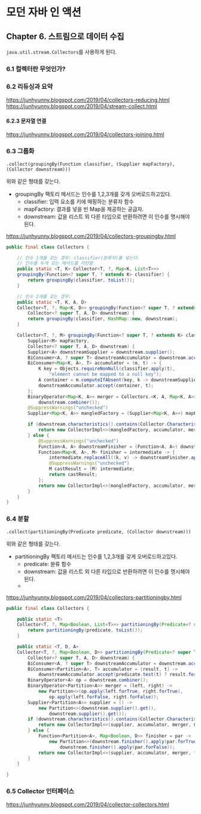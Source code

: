 # 모던 자바 인 액션

## Chapter 6. 스트림으로 데이터 수집

`java.util.stream.Collectors`를 사용하게 된다.

### 6.1 컬렉터란 무엇인가?


### 6.2 리듀싱과 요약
https://junhyunny.blogspot.com/2019/04/collectors-reducing.html
https://junhyunny.blogspot.com/2019/04/stream-collect.html

#### 6.2.3 문자열 연결

https://junhyunny.blogspot.com/2019/04/collectors-joining.html


### 6.3 그룹화

`.collect(groupingBy(Function classifier, (Supplier mapFactory), (Collector downstream)))`

위와 같은 형태를 갖는다.

- groupingBy 팩토리 메서드는 인수를 1,2,3개를 갖게 오버로드하고있다.
  - classifier: 입력 요소를 키에 매핑하는 분류자 함수
  - mapFactory: 결과를 넣을 빈 Map을 제공하는 공급자.
  - downstream: 값을 리스트 외 다른 타입으로 반환하려면 이 인수를 명시해야 된다.

https://junhyunny.blogspot.com/2019/04/collectors-groupingby.html

```java
public final class Collectors {

    // 인수 1개를 갖는 경우: classifier(분류자)를 넣는다.
    // 인수를 두개 갖는 메서드를 리턴함
    public static <T, K> Collector<T, ?, Map<K, List<T>>>
    groupingBy(Function<? super T, ? extends K> classifier) {
        return groupingBy(classifier, toList());
    }

    // 인수 2개를 갖는 경우:
    public static <T, K, A, D>
    Collector<T, ?, Map<K, D>> groupingBy(Function<? super T, ? extends K> classifier,
        Collector<? super T, A, D> downstream) {
        return groupingBy(classifier, HashMap::new, downstream);
    }

    Collector<T, ?, M> groupingBy(Function<? super T, ? extends K> classifier,
        Supplier<M> mapFactory,
        Collector<? super T, A, D> downstream) {
        Supplier<A> downstreamSupplier = downstream.supplier();
        BiConsumer<A, ? super T> downstreamAccumulator = downstream.accumulator();
        BiConsumer<Map<K, A>, T> accumulator = (m, t) -> {
            K key = Objects.requireNonNull(classifier.apply(t),
                "element cannot be mapped to a null key");
            A container = m.computeIfAbsent(key, k -> downstreamSupplier.get());
            downstreamAccumulator.accept(container, t);
        };
        BinaryOperator<Map<K, A>> merger = Collectors.<K, A, Map<K, A>>mapMerger(
            downstream.combiner());
        @SuppressWarnings("unchecked")
        Supplier<Map<K, A>> mangledFactory = (Supplier<Map<K, A>>) mapFactory;

        if (downstream.characteristics().contains(Collector.Characteristics.IDENTITY_FINISH)) {
            return new CollectorImpl<>(mangledFactory, accumulator, merger, CH_ID);
        } else {
            @SuppressWarnings("unchecked")
            Function<A, A> downstreamFinisher = (Function<A, A>) downstream.finisher();
            Function<Map<K, A>, M> finisher = intermediate -> {
                intermediate.replaceAll((k, v) -> downstreamFinisher.apply(v));
                @SuppressWarnings("unchecked")
                M castResult = (M) intermediate;
                return castResult;
            };
            return new CollectorImpl<>(mangledFactory, accumulator, merger, finisher, CH_NOID);
        }
    }
}
```

### 6.4 분할

`.collect(partitioningBy(Predicate predicate, (Collector downstream)))`

위와 같은 형태를 갖는다.

- partitioningBy 팩토리 메서드는 인수를 1,2,3개를 갖게 오버로드하고있다.
  - predicate: 뷴류 함수
  - downstream: 값을 리스트 외 다른 타입으로 반환하려면 이 인수를 명시해야 된다.
  -
https://junhyunny.blogspot.com/2019/04/collectors-partitioningby.html

```java
public final class Collectors {

    public static <T>
    Collector<T, ?, Map<Boolean, List<T>>> partitioningBy(Predicate<? super T> predicate) {
        return partitioningBy(predicate, toList());
    }

    public static <T, D, A>
    Collector<T, ?, Map<Boolean, D>> partitioningBy(Predicate<? super T> predicate,
        Collector<? super T, A, D> downstream) {
        BiConsumer<A, ? super T> downstreamAccumulator = downstream.accumulator();
        BiConsumer<Partition<A>, T> accumulator = (result, t) ->
            downstreamAccumulator.accept(predicate.test(t) ? result.forTrue : result.forFalse, t);
        BinaryOperator<A> op = downstream.combiner();
        BinaryOperator<Partition<A>> merger = (left, right) ->
            new Partition<>(op.apply(left.forTrue, right.forTrue),
                op.apply(left.forFalse, right.forFalse));
        Supplier<Partition<A>> supplier = () ->
            new Partition<>(downstream.supplier().get(),
                downstream.supplier().get());
        if (downstream.characteristics().contains(Collector.Characteristics.IDENTITY_FINISH)) {
            return new CollectorImpl<>(supplier, accumulator, merger, CH_ID);
        } else {
            Function<Partition<A>, Map<Boolean, D>> finisher = par ->
                new Partition<>(downstream.finisher().apply(par.forTrue),
                    downstream.finisher().apply(par.forFalse));
            return new CollectorImpl<>(supplier, accumulator, merger, finisher, CH_NOID);
        }
    }

}
```


### 6.5 Collector 인터페이스

https://junhyunny.blogspot.com/2019/04/collector-collectors.html

